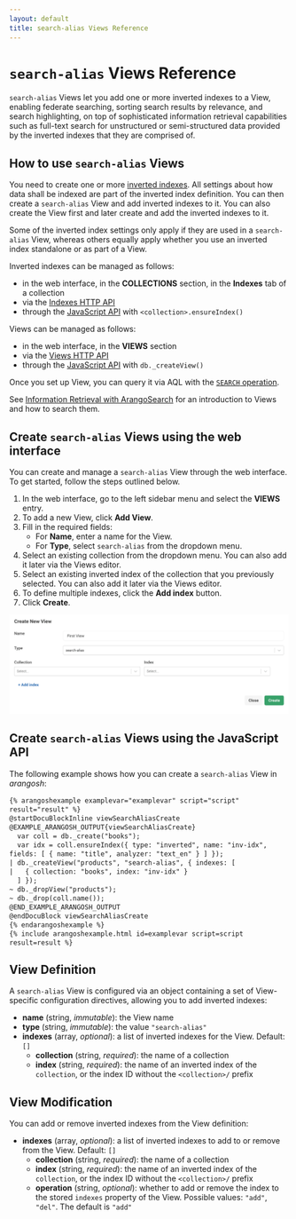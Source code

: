 ```yaml
---
layout: default
title: search-alias Views Reference
---
```

# `search-alias` Views Reference

`search-alias` Views let you add one or more inverted indexes to a View, enabling
federate searching, sorting search results by relevance, and search highlighting, on top of
sophisticated information retrieval capabilities such as full-text search for
unstructured or semi-structured data provided by the inverted indexes that they
are comprised of.

## How to use `search-alias` Views

You need to create one or more [inverted indexes](indexing-persistent.html).
All settings about how data shall be indexed are part of the inverted index
definition. You can then create a `search-alias` View and add inverted indexes
to it. You can also create the View first and later create and add the inverted
indexes to it.

Some of the inverted index settings only apply if they are used in a
`search-alias` View, whereas others equally apply whether you use an inverted
index standalone or as part of a View.

Inverted indexes can be managed as follows:
- in the web interface, in the **COLLECTIONS** section, in the **Indexes** tab
  of a collection
- via the [Indexes HTTP API](http/indexes-inverted.html)
- through the [JavaScript API](indexing-working-with-indexes.html#creating-an-index)
  with `<collection>.ensureIndex()`

Views can be managed as follows:
- in the web interface, in the **VIEWS** section
- via the [Views HTTP API](http/views.html)
- through the [JavaScript API](data-modeling-views-database-methods.html) with
  `db._createView()`

Once you set up View, you can query it via AQL with the
[`SEARCH` operation](aql/operations-search.html).

See [Information Retrieval with ArangoSearch](arangosearch.html) for an
introduction to Views and how to search them.

## Create `search-alias` Views using the web interface

You can create and manage a `search-alias` View through the web interface.
To get started, follow the steps outlined below.

1. In the web interface, go to the left sidebar menu and select
   the **VIEWS** entry.
2. To add a new View, click **Add View**.
3. Fill in the required fields:
   - For **Name**, enter a name for the View.
   - For **Type**, select `search-alias` from the dropdown menu.
4. Select an existing collection from the dropdown menu. You can also add it
   later via the Views editor.
5. Select an existing inverted index of the collection that you previously
   selected. You can also add it later via the Views editor.
6. To define multiple indexes, click the **Add index** button.
7. Click **Create**.    

![Create new search-alias View](images/arangosearch-create-search-alias-view.png)

## Create `search-alias` Views using the JavaScript API

The following example shows how you can create a `search-alias` View in _arangosh_:

    {% arangoshexample examplevar="examplevar" script="script" result="result" %}
    @startDocuBlockInline viewSearchAliasCreate
    @EXAMPLE_ARANGOSH_OUTPUT{viewSearchAliasCreate}
      var coll = db._create("books");
      var idx = coll.ensureIndex({ type: "inverted", name: "inv-idx", fields: [ { name: "title", analyzer: "text_en" } ] });
    | db._createView("products", "search-alias", { indexes: [
    |   { collection: "books", index: "inv-idx" }
      ] });
    ~ db._dropView("products");
    ~ db._drop(coll.name());
    @END_EXAMPLE_ARANGOSH_OUTPUT
    @endDocuBlock viewSearchAliasCreate
    {% endarangoshexample %}
    {% include arangoshexample.html id=examplevar script=script result=result %}

## View Definition

A `search-alias` View is configured via an object containing a set of
View-specific configuration directives, allowing you to add inverted indexes:

- **name** (string, _immutable_): the View name
- **type** (string, _immutable_): the value `"search-alias"`
- **indexes** (array, _optional_): a list of inverted indexes for the View.
  Default: `[]`
  - **collection** (string, _required_): the name of a collection
  - **index** (string, _required_): the name of an inverted index of the
    `collection`, or the index ID without the `<collection>/` prefix

## View Modification

You can add or remove inverted indexes from the View definition:

- **indexes** (array, _optional_): a list of inverted indexes to add to or
  remove from the View. Default: `[]`
  - **collection** (string, _required_): the name of a collection
  - **index** (string, _required_): the name of an inverted index of the
    `collection`, or the index ID without the `<collection>/` prefix
  - **operation** (string, _optional_): whether to add or remove the index to
    the stored `indexes` property of the View. Possible values: `"add"`, `"del"`.
    The default is `"add"`
